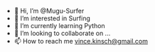 - 👋 Hi, I’m @Mugu-Surfer
- 👀 I’m interested in Surfing
- 🌱 I’m currently learning Python
- 💞️ I’m looking to collaborate on ...
- 📫 How to reach me vince.kinsch@gmail.com

<!---
Mugu-Surfer/Mugu-Surfer is a ✨ special ✨ repository because its `README.md` (this file) appears on your GitHub profile.
You can click the Preview link to take a look at your changes.
--->
